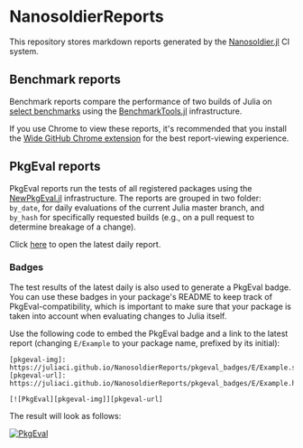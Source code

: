 # NanosoldierReports

This repository stores markdown reports generated by the [Nanosoldier.jl](https://github.com/JuliaCI/Nanosoldier.jl) CI system.


## Benchmark reports

Benchmark reports compare the performance of two builds of Julia on [select benchmarks](https://github.com/JuliaCI/BaseBenchmarks.jl/) using the [BenchmarkTools.jl](https://github.com/JuliaCI/BenchmarkTools.jl) infrastructure.

If you use Chrome to view these reports, it's recommended that you install the [Wide GitHub Chrome extension](https://chrome.google.com/webstore/detail/wide-github/kaalofacklcidaampbokdplbklpeldpj?hl=en) for the best report-viewing experience.


## PkgEval reports

PkgEval reports run the tests of all registered packages using the [NewPkgEval.jl](https://github.com/JuliaComputing/NewPkgEval.jl) infrastructure. The reports are grouped in two folder: `by_date`, for daily evaluations of the current Julia master branch, and `by_hash` for specifically requested builds (e.g., on a pull request to determine breakage of a change).

Click [here](https://juliaci.github.io/NanosoldierReports/pkgeval_badges/report.html) to open the latest daily report.

### Badges

The test results of the latest daily is also used to generate a PkgEval badge. You can use these badges in your package's README to keep track of PkgEval-compatibility, which is important to make sure that your package is taken into account when evaluating changes to Julia itself.

Use the following code to embed the PkgEval badge and a link to the latest report (changing `E/Example` to your package name, prefixed by its initial):

```
[pkgeval-img]: https://juliaci.github.io/NanosoldierReports/pkgeval_badges/E/Example.svg
[pkgeval-url]: https://juliaci.github.io/NanosoldierReports/pkgeval_badges/E/Example.html

[![PkgEval][pkgeval-img]][pkgeval-url]
```

The result will look as follows:

[pkgeval-img]: https://juliaci.github.io/NanosoldierReports/pkgeval_badges/E/Example.svg
[pkgeval-url]: https://juliaci.github.io/NanosoldierReports/pkgeval_badges/E/Example.html

[![PkgEval][pkgeval-img]][pkgeval-url]
